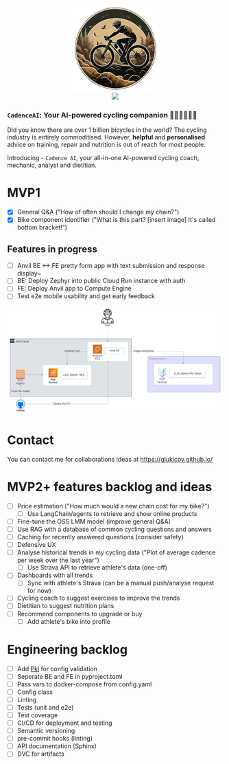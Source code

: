 <p align="center">
<img src="theme/assets/image.png" height="200">
<br>
<img src="https://img.shields.io/badge/Python-FFD43B?style=for-the-badge&logo=python&logoColor=blue">
</p>

### `CadenceAI`: Your AI-powered cycling companion 🚴🏻‍♀🤖️🚴‍♂
Did you know there are over 1 billion bicycles in the world? The cycling industry is entirely commoditised.
However, **helpful** and **personalised** advice on training, repair and nutrition is out of reach for most people. 

Introducing - `Cadence AI`, your all-in-one AI-powered cycling coach, mechanic, analyst and dietitian. 


# MVP1
- [x] General Q&A ("How of often should I change my chain?")
- [x] Bike component identifier ("What is this part? [insert image] It's called bottom bracket!")

## Features in progress
- [ ] Anvil BE <-> FE pretty form app with text submission and response display~ 
- [ ] BE: Deploy Zephyr into public Cloud Run instance with auth
- [ ] FE: Deploy Anvil app to Compute Engine 
- [ ] Test e2e mobile usability and get early feedback

<p align="center">
<img src="docs/img/mvp1.png">
</p>

# Contact 
You can contact me for collaborations ideas at https://glukicov.github.io/

# MVP2+ features backlog and ideas 
- [ ] Price estimation ("How much would a new chain cost for my bike?")
  - [ ] Use LangChain/agents to retrieve and show online products
- [ ] Fine-tune the OSS LMM model (improve general Q&A) 
- [ ] Use RAG with a database of common cycling questions and answers
- [ ] Caching for recently answered questions (consider safety)
- [ ] Defensive UX
- [ ] Analyse historical trends in my cycling data ("Plot of average cadence per week over the last year")
  - [ ] Use Strava API to retrieve athlete's data (one-off)
- [ ] Dashboards with all trends
  - [ ] Sync with athlete's Strava (can be a manual push/analyse request for now) 
- [ ] Cycling coach to suggest exercises to improve the trends
- [ ] Dietitian to suggest nutrition plans 
- [ ] Recommend components to upgrade or buy 
  - [ ] Add athlete's bike into profile    

# Engineering backlog
- [ ] Add [Pkl](https://pkl-lang.org/blog/introducing-pkl.html) for config validation
- [ ] Seperate BE and FE in pyproject.toml
- [ ] Pass vars to docker-compose from config.yaml
- [ ] Config class 
- [ ] Linting 
- [ ] Tests (unit and e2e)
- [ ] Test coverage 
- [ ] CI/CD for deployment and testing
- [ ] Semantic versioning 
- [ ] pre-commit hooks (linting)
- [ ] API documentation (Sphinx)
- [ ] DVC for artifacts 
